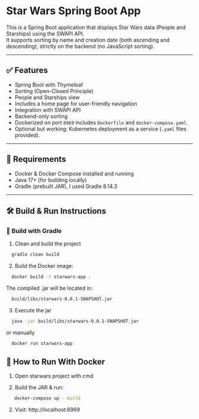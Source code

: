 # Star Wars Spring Boot App

This is a Spring Boot application that displays Star Wars data (People and Starships) using the SWAPI API.  
It supports sorting by name and creation date (both ascending and descending), strictly on the backend (no JavaScript sorting).

---

## ✅ Features

- Spring Boot with Thymeleaf
- Sorting (Open-Closed Principle)
- People and Starships view
- Includes a home page for user-friendly navigation
- Integration with SWAPI API
- Backend-only sorting 
- Dockerized on port `6969` includes `Dockerfile` and `docker-compose.yaml`.
- Optional but working: Kubernetes deployment as a service (`.yaml` files provided).

---

## 🚀 Requirements

- Docker & Docker Compose installed and running
- Java 17+ (for building locally)
- Gradle (prebuilt JAR), I used Gradle 8.14.3

---

## 🛠️ Build & Run Instructions

### 🔧 Build with Gradle
1. Clean and build the project
```bash                  
  gradle clean build                                     
```

2. Build the Docker image:

```bash
  docker build -t starwars-app .
```
  The compiled .jar will be located in:

```bash
  build/libs/starwars-0.0.1-SNAPSHOT.jar
```

3. Execute the jar
```bash
  java -jar build/libs/starwars-0.0.1-SNAPSHOT.jar
```
  or manually

```bash
  docker run starwars-app
```

## 🐳 How to Run With Docker

1. Open starwars project with cmd 


2. Build the JAR & run:
```bash
   docker-compose up --build
```
2. Visit: http://localhost:6969



